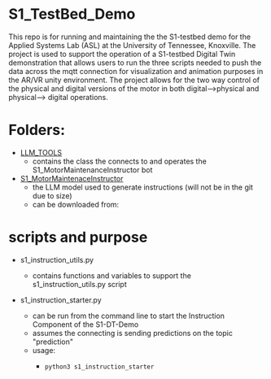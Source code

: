 # S1_TestBed_Demo
This repo is for running and maintaining the the S1-testbed demo for the Applied Systems Lab (ASL) at the University of Tennessee, Knoxville. The project is used to support the operation of a S1-testbed Digital Twin demonstration that allows users to run the three scripts needed to push the data across the mqtt connection for visualization and animation purposes in the AR/VR unity environment. The project allows for the two way control of the physical and digital versions of the motor in both digital-->physical and physical--> digital operations.


# Folders:

* [LLM_TOOLS](/LLM_TOOLS)
  * contains the class the connects to and operates the S1_MotorMaintenanceInstructor bot
* [S1_MotorMaintenaceInstructor](/S1_MotorMaintenaceInstructor)
  * the LLM model used to generate instructions (will not be in the git due to size)
  * can be downloaded from:  

# scripts and purpose

* s1_instruction_utils.py
  * contains functions and variables to support the s1_instruction_utils.py script
 
* s1_instruction_starter.py
  * can be run from the command line to start the Instruction Component of the S1-DT-Demo
  * assumes the connecting is sending predictions on the topic "prediction"
  * usage:
    * ```python
      python3 s1_instruction_starter
      ```